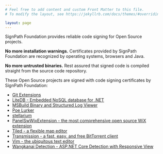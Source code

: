 ```yaml
---
# Feel free to add content and custom Front Matter to this file.
# To modify the layout, see https://jekyllrb.com/docs/themes/#overriding-theme-defaults

layout: page
---
```


SignPath Foundation provides reliable code signing for Open Source projects. 

**No more installation warnings.** Certificates provided by SignPath Foundation are recognized by operating systems, browsers and Java.

**No more untrusted binaries.** Rest assured that signed code is compiled straight from the source code repository.

These Open Source projects are signed with code signing certificates by SignPath Foundation:

* [Git Extensions](GitExtensions)
* [LiteDB - Embedded NoSQL database for .NET](litedb.org)
* [MSBuild Binary and Structured Log Viewer](msbuildlog.com)
* [Poe Lurker](Poe-Lurker)
* [stellarium](stellarium.org)
* [PanelSwWixExtension - the most comprehensive open source WiX extension](PanelSwWixExtension)
* [Tiled - a flexible map editor](mapeditor.org)
* [Transmission - a fast, easy, and free BitTorrent client](Transmission)
* [Vim - the ubiquitous text editor](Vim)
* [Wangkanai Detection - ASP.NET Core Detection with Responsive View](WangkanaiDetection)